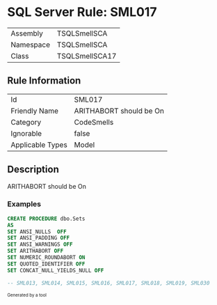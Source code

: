 ﻿# SQL Server Rule: SML017
  
|    |    |
|----|----|
| Assembly | TSQLSmellSCA |
| Namespace | TSQLSmellSCA |
| Class | TSQLSmellSCA17 |
  
## Rule Information
  
|    |    |
|----|----|
| Id | SML017 |
| Friendly Name | ARITHABORT should be On |
| Category | CodeSmells |
| Ignorable | false |
| Applicable Types | Model  |
  
## Description
  
ARITHABORT should be On
  
### Examples
  
```sql
CREATE PROCEDURE dbo.Sets
AS
SET ANSI_NULLS  OFF
SET ANSI_PADDING OFF
SET ANSI_WARNINGS OFF
SET ARITHABORT OFF
SET NUMERIC_ROUNDABORT ON
SET QUOTED_IDENTIFIER OFF
SET CONCAT_NULL_YIELDS_NULL OFF

-- SML013, SML014, SML015, SML016, SML017, SML018, SML019, SML030 
```
  
<sub><sup>Generated by a tool</sup></sub>
